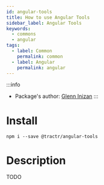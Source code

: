 ```yaml
---
id: angular-tools
title: How to use Angular Tools
sidebar_label: Angular Tools
keywords: 
  - commons
  - angular
tags:
  - label: Common
    permalink: common
  - label: Angular
    permalink: angular
---
```


:::info
- Package's author: [Glenn Inizan](https://github.com/GlennTractr)
:::

# Install

`npm i --save @tractr/angular-tools`

# Description

TODO